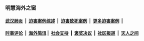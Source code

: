 
### 明慧海外之窗

####  [武汉肺炎](indexes/365.md?t=03271601) &nbsp;|&nbsp;  [迫害案例综述](indexes/328.md?t=03271601) &nbsp;|&nbsp; [迫害致死案例](indexes/277.md?t=03271601)  &nbsp;|&nbsp; [更多迫害案例](indexes/81.md?t=03271601)  &nbsp;|&nbsp; 
####  [时事评论](indexes/19.md?t=03271601) &nbsp;|&nbsp; [海外简讯](indexes/245.md?t=03271601)&nbsp;|&nbsp;  [社会支持](indexes/140.md?t=03271601) &nbsp;|&nbsp; [褒奖决议](indexes/282.md?t=03271601) &nbsp;|&nbsp; [社区报道](indexes/91.md?t=03271601)  &nbsp;|&nbsp; [天人之间](indexes/78.md?t=03271601) 

